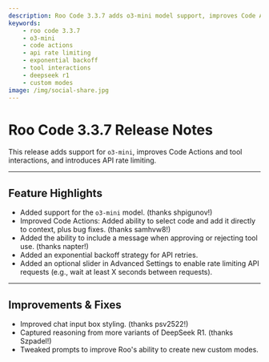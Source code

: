 ```yaml
---
description: Roo Code 3.3.7 adds o3-mini model support, improves Code Actions with direct context addition, introduces API rate limiting with exponential backoff, and enhances tool interactions.
keywords:
    - roo code 3.3.7
    - o3-mini
    - code actions
    - api rate limiting
    - exponential backoff
    - tool interactions
    - deepseek r1
    - custom modes
image: /img/social-share.jpg
---
```


# Roo Code 3.3.7 Release Notes

This release adds support for `o3-mini`, improves Code Actions and tool interactions, and introduces API rate limiting.

---

## Feature Highlights

- Added support for the `o3-mini` model. (thanks shpigunov!)
- Improved Code Actions: Added ability to select code and add it directly to context, plus bug fixes. (thanks samhvw8!)
- Added the ability to include a message when approving or rejecting tool use. (thanks napter!)
- Added an exponential backoff strategy for API retries.
- Added an optional slider in Advanced Settings to enable rate limiting API requests (e.g., wait at least X seconds between requests).

---

## Improvements & Fixes

- Improved chat input box styling. (thanks psv2522!)
- Captured reasoning from more variants of DeepSeek R1. (thanks Szpadel!)
- Tweaked prompts to improve Roo's ability to create new custom modes.

